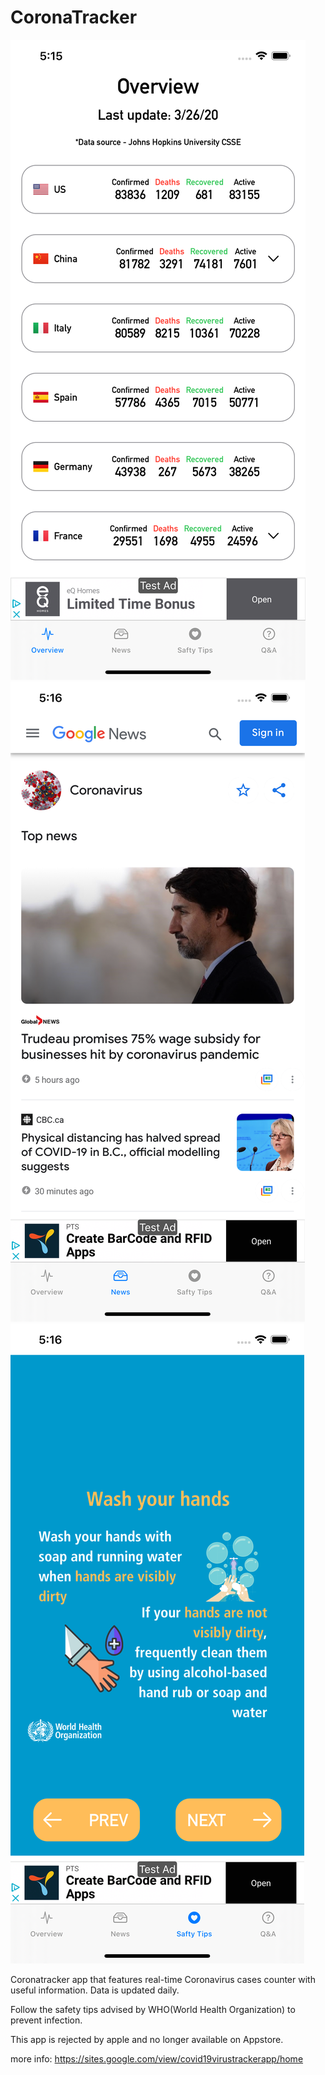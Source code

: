 # CoronaTracker

![overview](https://github.com/08jhs05/CoronaTracker/blob/master/overview.png)
![news](https://github.com/08jhs05/CoronaTracker/blob/master/news.png)
![safetyMeasures](https://github.com/08jhs05/CoronaTracker/blob/master/safety.png)

Coronatracker app that features real-time Coronavirus cases counter with useful information. Data is updated daily.

Follow the safety tips advised by WHO(World Health Organization) to prevent infection.

This app is rejected by apple and no longer available on Appstore.

more info:
https://sites.google.com/view/covid19virustrackerapp/home
